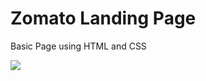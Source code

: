 # Zomato Landing Page

Basic Page using HTML and CSS

<!-- Created in FEWD Class 10622 -->
<!-- Added a new branch -->

<img src = "index.html">

